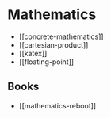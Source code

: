 # Mathematics

* [[concrete-mathematics]]
* [[cartesian-product]]
* [[katex]]
* [[floating-point]]

## Books

* [[mathematics-reboot]]

